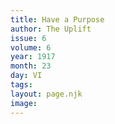 ```yaml
---
title: Have a Purpose
author: The Uplift
issue: 6
volume: 6
year: 1917
month: 23
day: VI
tags:
layout: page.njk
image:
---
```


